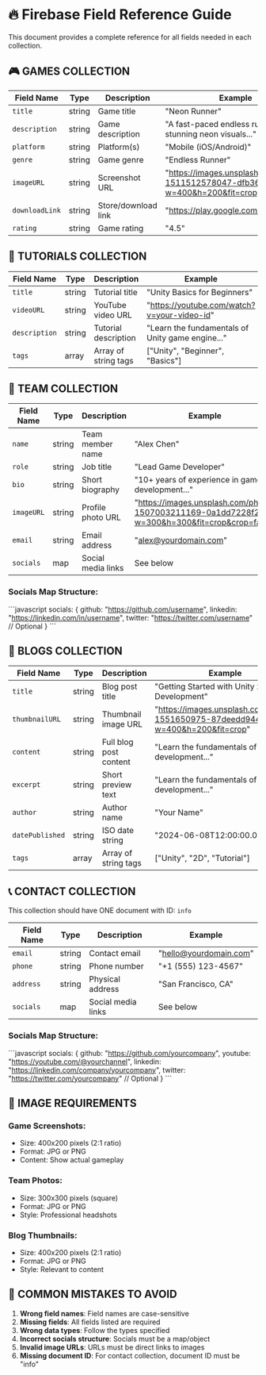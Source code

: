 # 🔥 Firebase Field Reference Guide

This document provides a complete reference for all fields needed in each collection.

## 🎮 GAMES COLLECTION

| Field Name | Type | Description | Example |
|------------|------|-------------|---------|
| `title` | string | Game title | "Neon Runner" |
| `description` | string | Game description | "A fast-paced endless runner with stunning neon visuals..." |
| `platform` | string | Platform(s) | "Mobile (iOS/Android)" |
| `genre` | string | Game genre | "Endless Runner" |
| `imageURL` | string | Screenshot URL | "https://images.unsplash.com/photo-1511512578047-dfb367046420?w=400&h=200&fit=crop" |
| `downloadLink` | string | Store/download link | "https://play.google.com/store" |
| `rating` | string | Game rating | "4.5" |

## 🎥 TUTORIALS COLLECTION

| Field Name | Type | Description | Example |
|------------|------|-------------|---------|
| `title` | string | Tutorial title | "Unity Basics for Beginners" |
| `videoURL` | string | YouTube video URL | "https://youtube.com/watch?v=your-video-id" |
| `description` | string | Tutorial description | "Learn the fundamentals of Unity game engine..." |
| `tags` | array | Array of string tags | ["Unity", "Beginner", "Basics"] |

## 👥 TEAM COLLECTION

| Field Name | Type | Description | Example |
|------------|------|-------------|---------|
| `name` | string | Team member name | "Alex Chen" |
| `role` | string | Job title | "Lead Game Developer" |
| `bio` | string | Short biography | "10+ years of experience in game development..." |
| `imageURL` | string | Profile photo URL | "https://images.unsplash.com/photo-1507003211169-0a1dd7228f2d?w=300&h=300&fit=crop&crop=face" |
| `email` | string | Email address | "alex@yourdomain.com" |
| `socials` | map | Social media links | See below |

### Socials Map Structure:
\`\`\`javascript
socials: {
  github: "https://github.com/username",
  linkedin: "https://linkedin.com/in/username",
  twitter: "https://twitter.com/username"  // Optional
}
\`\`\`

## 📝 BLOGS COLLECTION

| Field Name | Type | Description | Example |
|------------|------|-------------|---------|
| `title` | string | Blog post title | "Getting Started with Unity 2D Game Development" |
| `thumbnailURL` | string | Thumbnail image URL | "https://images.unsplash.com/photo-1551650975-87deedd944c3?w=400&h=200&fit=crop" |
| `content` | string | Full blog post content | "Learn the fundamentals of Unity 2D development..." |
| `excerpt` | string | Short preview text | "Learn the fundamentals of Unity 2D development..." |
| `author` | string | Author name | "Your Name" |
| `datePublished` | string | ISO date string | "2024-06-08T12:00:00.000Z" |
| `tags` | array | Array of string tags | ["Unity", "2D", "Tutorial"] |

## 📞 CONTACT COLLECTION

This collection should have ONE document with ID: `info`

| Field Name | Type | Description | Example |
|------------|------|-------------|---------|
| `email` | string | Contact email | "hello@yourdomain.com" |
| `phone` | string | Phone number | "+1 (555) 123-4567" |
| `address` | string | Physical address | "San Francisco, CA" |
| `socials` | map | Social media links | See below |

### Socials Map Structure:
\`\`\`javascript
socials: {
  github: "https://github.com/yourcompany",
  youtube: "https://youtube.com/@yourchannel",
  linkedin: "https://linkedin.com/company/yourcompany",
  twitter: "https://twitter.com/yourcompany"  // Optional
}
\`\`\`

## 📸 IMAGE REQUIREMENTS

### Game Screenshots:
- Size: 400x200 pixels (2:1 ratio)
- Format: JPG or PNG
- Content: Show actual gameplay

### Team Photos:
- Size: 300x300 pixels (square)
- Format: JPG or PNG
- Style: Professional headshots

### Blog Thumbnails:
- Size: 400x200 pixels (2:1 ratio)
- Format: JPG or PNG
- Style: Relevant to content

## 🚨 COMMON MISTAKES TO AVOID

1. **Wrong field names**: Field names are case-sensitive
2. **Missing fields**: All fields listed are required
3. **Wrong data types**: Follow the types specified
4. **Incorrect socials structure**: Socials must be a map/object
5. **Invalid image URLs**: URLs must be direct links to images
6. **Missing document ID**: For contact collection, document ID must be "info"
